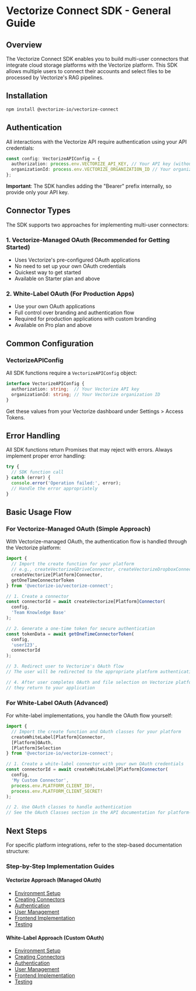 # Vectorize Connect SDK - General Guide

## Overview

The Vectorize Connect SDK enables you to build multi-user connectors that integrate cloud storage platforms with the Vectorize platform. This SDK allows multiple users to connect their accounts and select files to be processed by Vectorize's RAG pipelines.

## Installation

```bash
npm install @vectorize-io/vectorize-connect
```

## Authentication

All interactions with the Vectorize API require authentication using your API credentials:

```typescript
const config: VectorizeAPIConfig = {
  authorization: process.env.VECTORIZE_API_KEY, // Your API key (without "Bearer" prefix)
  organizationId: process.env.VECTORIZE_ORGANIZATION_ID // Your organization ID
};
```

**Important**: The SDK handles adding the "Bearer" prefix internally, so provide only your API key.

## Connector Types

The SDK supports two approaches for implementing multi-user connectors:

### 1. Vectorize-Managed OAuth (Recommended for Getting Started)
- Uses Vectorize's pre-configured OAuth applications
- No need to set up your own OAuth credentials
- Quickest way to get started
- Available on Starter plan and above

### 2. White-Label OAuth (For Production Apps)
- Use your own OAuth applications
- Full control over branding and authentication flow
- Required for production applications with custom branding
- Available on Pro plan and above

## Common Configuration

### VectorizeAPIConfig

All SDK functions require a `VectorizeAPIConfig` object:

```typescript
interface VectorizeAPIConfig {
  authorization: string;  // Your Vectorize API key
  organizationId: string; // Your Vectorize organization ID
}
```

Get these values from your Vectorize dashboard under Settings > Access Tokens.

## Error Handling

All SDK functions return Promises that may reject with errors. Always implement proper error handling:

```typescript
try {
  // SDK function call
} catch (error) {
  console.error('Operation failed:', error);
  // Handle the error appropriately
}
```

## Basic Usage Flow

### For Vectorize-Managed OAuth (Simple Approach)

With Vectorize-managed OAuth, the authentication flow is handled through the Vectorize platform:

```typescript
import { 
  // Import the create function for your platform
  // e.g., createVectorizeGDriveConnector, createVectorizeDropboxConnector, etc.
  createVectorize[Platform]Connector,
  getOneTimeConnectorToken
} from '@vectorize-io/vectorize-connect';

// 1. Create a connector
const connectorId = await createVectorize[Platform]Connector(
  config,
  'Team Knowledge Base'
);

// 2. Generate a one-time token for secure authentication
const tokenData = await getOneTimeConnectorToken(
  config,
  'user123',
  connectorId
);

// 3. Redirect user to Vectorize's OAuth flow
// The user will be redirected to the appropriate platform authentication page

// 4. After user completes OAuth and file selection on Vectorize platform,
// they return to your application
```

### For White-Label OAuth (Advanced)

For white-label implementations, you handle the OAuth flow yourself:

```typescript
import { 
  // Import the create function and OAuth classes for your platform
  createWhiteLabel[Platform]Connector,
  [Platform]OAuth,
  [Platform]Selection
} from '@vectorize-io/vectorize-connect';

// 1. Create a white-label connector with your own OAuth credentials
const connectorId = await createWhiteLabel[Platform]Connector(
  config,
  'My Custom Connector',
  process.env.PLATFORM_CLIENT_ID!,
  process.env.PLATFORM_CLIENT_SECRET!
);

// 2. Use OAuth classes to handle authentication
// See the OAuth Classes section in the API documentation for platform-specific details
```

## Next Steps

For specific platform integrations, refer to the step-based documentation structure:

### Step-by-Step Implementation Guides

#### Vectorize Approach (Managed OAuth)
- [Environment Setup](./environment-setup/vectorize/README.md)
- [Creating Connectors](./creating-connectors/vectorize/README.md)
- [Authentication](./authentication/vectorize/README.md)
- [User Management](./user-management/vectorize/README.md)
- [Frontend Implementation](./frontend-implementation/vectorize/README.md)
- [Testing](./testing/vectorize/README.md)

#### White-Label Approach (Custom OAuth)
- [Environment Setup](./environment-setup/white-label/README.md)
- [Creating Connectors](./creating-connectors/white-label/README.md)
- [Authentication](./authentication/white-label/README.md)
- [User Management](./user-management/white-label/README.md)
- [Frontend Implementation](./frontend-implementation/white-label/README.md)
- [Testing](./testing/white-label/README.md)

